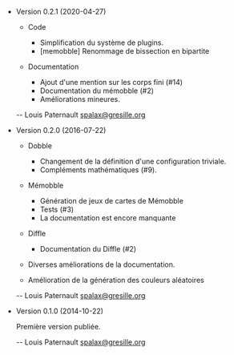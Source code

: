 * Version 0.2.1 (2020-04-27)

    * Code

      * Simplification du système de plugins.
      * [memobble] Renommage de bissection en bipartite

    * Documentation

      * Ajout d'une mention sur les corps fini (#14)
      * Documentation du mémobble (#2)
      * Améliorations mineures.

    -- Louis Paternault <spalax@gresille.org>

* Version 0.2.0 (2016-07-22)

    * Dobble

        * Changement de la définition d'une configuration triviale.
        * Compléments mathématiques (#9).

    * Mémobble

        * Génération de jeux de cartes de Mémobble
        * Tests (#3)
        * La documentation est encore manquante

    * Diffle

        * Documentation du Diffle (#2)

    * Diverses améliorations de la documentation.
    * Amélioration de la génération des couleurs aléatoires

    -- Louis Paternault <spalax@gresille.org>

* Version 0.1.0 (2014-10-22)

    Première version publiée.

    -- Louis Paternault <spalax@gresille.org>
